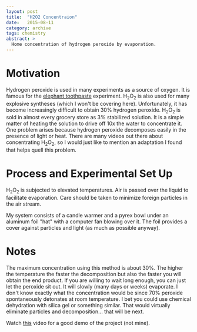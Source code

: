 ```yaml
---
layout: post
title:  "H2O2 Concentraion"
date:   2015-08-11
category: archive
tags: chemistry
abstract: >
  Home concentration of hydrogen peroxide by evaporation.
---
```


# Motivation

Hydrogen peroxide is used in many experiments as a source of oxygen. It is famous for the [elephant toothpaste](https://www.youtube.com/watch?v=ezsur0L0L1c) experiment. H<sub>2</sub>O<sub>2</sub> is also used for many explosive syntheses (which I won't be covering here). Unfortunately, it has become increasingly difficult to obtain 30% hydrogen peroxide. H<sub>2</sub>O<sub>2</sub> is sold in almost every grocery store as 3% stabilized solution. It is a simple matter of heating the solution to drive off 10x the water to concentrate it. One problem arises because hydrogen peroxide decomposes easily in the presence of light or heat. There are many videos out there about concentrating H<sub>2</sub>O<sub>2</sub>, so I would just like to mention an adaptation I found that helps quell this problem.

# Process and Experimental Set Up

H<sub>2</sub>O<sub>2</sub> is subjected to elevated temperatures. Air is passed over the liquid to facilitate evaporation. Care should be taken to minimize foreign particles in the air stream.

My system consists of a candle warmer and a pyrex bowl under an aluminum foil "hat" with a computer fan blowing over it. The foil provides a cover against particles and light (as much as possible anyway).

# Notes

The maximum concentration using this method is about 30%. The higher the temperature the faster the decomposition but also the faster you will obtain the end product. If you are willing to wait long enough, you can just let the peroxide sit out. It will slowly (many days or weeks) evaporate. I don't know exactly what the concentration would be since 70% peroxide spontaneously detonates at room temperature. I bet you could use chemical dehydration with silica gel or something similar. That would virtually eliminate particles and decomposition... that will be next.

Watch [this](https://www.youtube.com/watch?v=xvYeefmbmZI) video for a good demo of the project (not mine).
